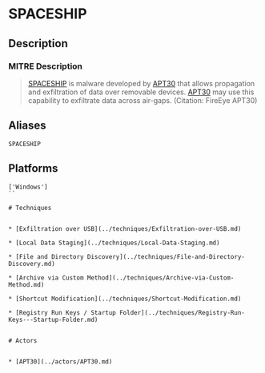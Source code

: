 
# SPACESHIP

## Description

### MITRE Description

> [SPACESHIP](https://attack.mitre.org/software/S0035) is malware developed by [APT30](https://attack.mitre.org/groups/G0013) that allows propagation and exfiltration of data over removable devices. [APT30](https://attack.mitre.org/groups/G0013) may use this capability to exfiltrate data across air-gaps. (Citation: FireEye APT30)

## Aliases

```
SPACESHIP
```

## Platforms

```
['Windows']
``

# Techniques


* [Exfiltration over USB](../techniques/Exfiltration-over-USB.md)

* [Local Data Staging](../techniques/Local-Data-Staging.md)
    
* [File and Directory Discovery](../techniques/File-and-Directory-Discovery.md)
    
* [Archive via Custom Method](../techniques/Archive-via-Custom-Method.md)
    
* [Shortcut Modification](../techniques/Shortcut-Modification.md)
    
* [Registry Run Keys / Startup Folder](../techniques/Registry-Run-Keys---Startup-Folder.md)
    

# Actors


* [APT30](../actors/APT30.md)

